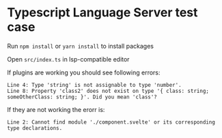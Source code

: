 # Typescript Language Server test case

Run `npm install` or `yarn install` to install packages

Open `src/index.ts` in lsp-compatible editor

If plugins are working you should see following errors:

```
Line 4: Type 'string' is not assignable to type 'number'.
Line 8: Property 'class2' does not exist on type '{ class: string; someOtherClass: string; }'. Did you mean 'class'?
```

If they are not working the erorr is:

```
Line 2: Cannot find module './component.svelte' or its corresponding type declarations.
```
